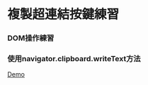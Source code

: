 # 複製超連結按鍵練習
### DOM操作練習
### 使用navigator.clipboard.writeText方法

[Demo](http://copy-link-buttonnnn.surge.sh/)
